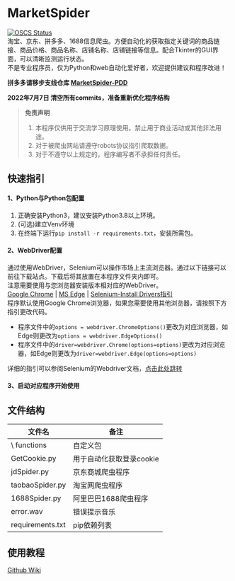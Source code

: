# MarketSpider

[![OSCS Status](https://www.oscs1024.com/platform/badge/zhangjiancong/MarketSpider.svg?size=small)](https://www.oscs1024.com/project/zhangjiancong/MarketSpider?ref=badge_small)  
淘宝、京东、拼多多、1688信息爬虫。方便自动化的获取指定关键词的商品链接、商品价格、商品名称、店铺名称、店铺链接等信息。配合Tkinter的GUI界面，可以清晰监测运行状态。  
不是专业程序员，仅为Python和web自动化爱好者，欢迎提供建议和程序改进！

**拼多多请移步支线仓库 [MarketSpider-PDD](https://github.com/zhangjiancong/MarketSpider-PDD)**

**2022年7月7日 清空所有commits，准备重新优化程序结构**
> **免责声明**
> 1. 本程序仅供用于交流学习原理使用。禁止用于商业活动或其他非法用途。
> 2. 对于被爬虫网站请遵守robots协议指引爬取数据。
> 3. 对于不遵守以上规定的，程序编写者不承担任何责任。



## 快速指引

#### 1、Python与Python包配置

1. 正确安装Python3，建议安装Python3.8以上环境。
2. (可选)建立Venv环境
3. 在终端下运行`pip install -r requirements.txt`，安装所需包。

#### 2、WebDriver配置

通过使用WebDriver，Selenium可以操作市场上主流浏览器。通过以下链接可以前往下载站点。下载后将其放置在本程序文件夹内即可。  
注意需要使用与您浏览器安装版本相对应的WebDriver。  
[Google Chrome](https://chromedriver.storage.googleapis.com/index.html) |
[MS Edge](https://developer.microsoft.com/en-us/microsoft-edge/tools/webdriver/) |
[Selenium-Install Drivers指引](https://www.selenium.dev/documentation/webdriver/getting_started/install_drivers/)  
程序默认使用Google Chrome浏览器，如果您需要使用其他浏览器，请按照下方指引更改代码。

+ 程序文件中的`options = webdriver.ChromeOptions()`更改为对应浏览器，如Edge则更改为`options = webdriver.EdgeOptions()`
+ 程序文件中的`driver=webdriver.Chrome(options=options)`更改为对应浏览器，如Edge则更改为`driver=webdriver.Edge(options=options)`

详细的指引可以参阅Selenium的Webdriver文档，[点击此处跳转](https://www.selenium.dev/documentation/webdriver/getting_started/install_drivers/)
#### 3、启动对应程序开始使用

## 文件结构

| 文件名             | 备注              |
|-----------------|-----------------|
| \ functions     | 自定义包            |
| GetCookie.py    | 用于自动化获取登录cookie |
| jdSpider.py     | 京东商城爬虫程序        |
| taobaoSpider.py | 淘宝网爬虫程序         |
| 1688Spider.py   | 阿里巴巴1688爬虫程序    |
| error.wav       | 错误提示音乐          |
| requirements.txt | pip依赖列表         |


## 使用教程
[Github Wiki](https://github.com/zhangjiancong/MarketSpider/wiki)
